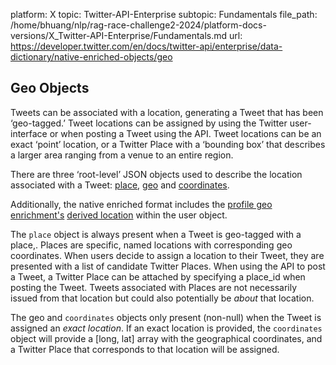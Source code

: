 platform: X
topic: Twitter-API-Enterprise
subtopic: Fundamentals
file_path: /home/bhuang/nlp/rag-race-challenge2-2024/platform-docs-versions/X_Twitter-API-Enterprise/Fundamentals.md
url: https://developer.twitter.com/en/docs/twitter-api/enterprise/data-dictionary/native-enriched-objects/geo


## Geo Objects

Tweets can be associated with a location, generating a Tweet that has been ‘geo-tagged.’ Tweet locations can be assigned by using the Twitter user-interface or when posting a Tweet using the API. Tweet locations can be an exact ‘point’ location, or a Twitter Place with a ‘bounding box’ that describes a larger area ranging from a venue to an entire region.

There are three ‘root-level’ JSON objects used to describe the location associated with a Tweet: [place](https://developer.twitter.com/en/docs/twitter-api/enterprise/data-dictionary/native-enriched-objects/place-dictionary), [geo](https://developer.twitter.com/en/docs/twitter-api/enterprise/data-dictionary/native-enriched-objects/geo) and [coordinates](https://developer.twitter.com/en/docs/twitter-api/enterprise/data-dictionary/native-enriched-objects/coordinates). 

Additionally, the native enriched format includes the [profile geo enrichment's](https://developer.twitter.com/en/docs/twitter-api/enterprise/enrichments/overview/profile-geo.html) [derived location](https://developer.twitter.com/en/docs/twitter-api/enterprise/data-dictionary/native-enriched-objects/derived-location) within the user object.

The `place` object is always present when a Tweet is geo-tagged with a place,. Places are specific, named locations with corresponding geo coordinates. When users decide to assign a location to their Tweet, they are presented with a list of candidate Twitter Places. When using the API to post a Tweet, a Twitter Place can be attached by specifying a place\_id when posting the Tweet. Tweets associated with Places are not necessarily issued from that location but could also potentially be _about_ that location.

The geo and `coordinates` objects only present (non-null) when the Tweet is assigned an _exact location_. If an exact location is provided, the `coordinates` object will provide a \[long, lat\] array with the geographical coordinates, and a Twitter Place that corresponds to that location will be assigned.